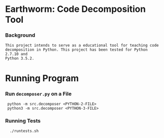 # Earthworm: Code Decomposition Tool

### Background

    This project intends to serve as a educational tool for teaching code
    decomposition in Python. This project has been tested for Python 2.7.10 and
    Python 3.5.2.


# Running Program
### Run `decomposer.py` on a File

     python -m src.decomposer <PYTHON-2-FILE>
     python3 -m src.decomposer <PYTHON-3-FILE>

### Running Tests

      ./runtests.sh
